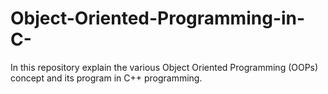 # Object-Oriented-Programming-in-C-
In this repository explain the various Object Oriented Programming (OOPs) concept and its program in C++ programming.
